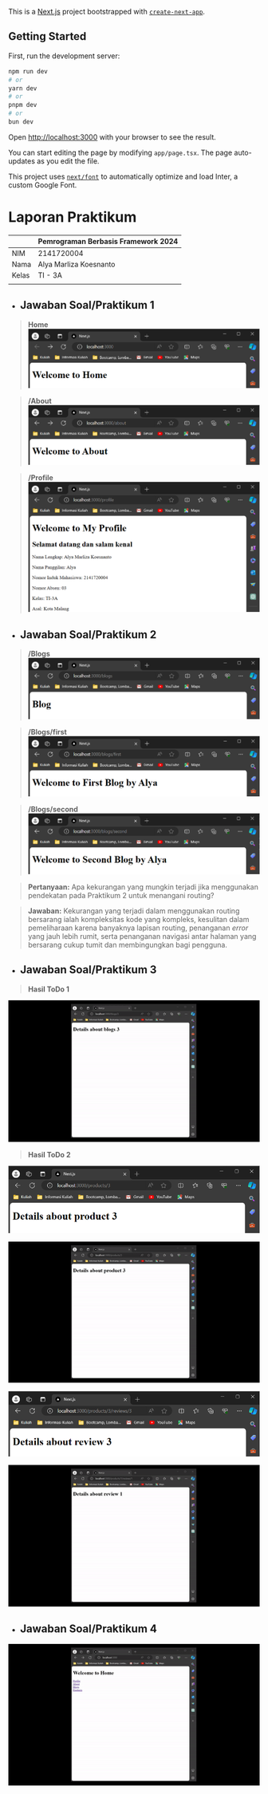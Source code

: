 This is a [Next.js](https://nextjs.org/) project bootstrapped with [`create-next-app`](https://github.com/vercel/next.js/tree/canary/packages/create-next-app).

## Getting Started

First, run the development server:

```bash
npm run dev
# or
yarn dev
# or
pnpm dev
# or
bun dev
```

Open [http://localhost:3000](http://localhost:3000) with your browser to see the result.

You can start editing the page by modifying `app/page.tsx`. The page auto-updates as you edit the file.

This project uses [`next/font`](https://nextjs.org/docs/basic-features/font-optimization) to automatically optimize and load Inter, a custom Google Font.

# **Laporan Praktikum**

|  | Pemrograman Berbasis Framework 2024 |
|--|--|
| NIM | 2141720004 |
| Nama | Alya Marliza Koesnanto |
| Kelas | TI - 3A |
| | |

* ## **Jawaban Soal/Praktikum 1**

>**Home**
![Screenshot](assets-report/01.png)

>**/About**
![Screenshot](assets-report/02.png)

>**/Profile**
![Screenshot](assets-report/03.png)

* ## **Jawaban Soal/Praktikum 2**

>**/Blogs**
![Screenshot](assets-report/04.png)

>**/Blogs/first**
![Screenshot](assets-report/05.png)

>**/Blogs/second**
![Screenshot](assets-report/06.png)

>**Pertanyaan:** Apa kekurangan yang mungkin terjadi jika menggunakan pendekatan pada Praktikum 2 untuk menangani routing?

>**Jawaban:** Kekurangan yang terjadi dalam menggunakan routing bersarang ialah kompleksitas kode yang kompleks, kesulitan dalam pemeliharaan karena banyaknya lapisan routing, penanganan _error_ yang jauh lebih rumit, serta penanganan navigasi antar halaman yang bersarang cukup tumit dan membingungkan bagi pengguna.

* ## **Jawaban Soal/Praktikum 3**

> **Hasil ToDo 1**

![GIF](assets-report/01.gif)

> **Hasil ToDo 2**

![Screenshot](assets-report/07.png)

![GIF](assets-report/02.gif)

![Screenshot](assets-report/08.png)

![GIF](assets-report/03.gif)

* ## **Jawaban Soal/Praktikum 4**

![GIF](assets-report/04.gif)